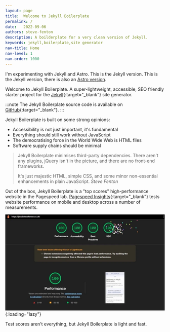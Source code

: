 ```yaml
---
layout: page
title:  Welcome to Jekyll Boilerplate
permalink: /
date:   2022-09-06
authors: steve-fenton
description: A boilderplate for a very clean version of Jekyll.
keywords: jekyll,boilerplate,site generator
nav-title: Home
nav-level: 1
nav-order: 1000
---
```


I'm experimenting with Jekyll and Astro. This is the Jekyll version. This is the Jekyll version, there is also an [Astro version](https://astro.stevefenton.co.uk/).

Welcome to Jekyll Boilerplate. A super-lightweight, accessible, SEO friendly starter project for the [Jekyll](https://jekyllrb.com/){:target="_blank"} site generator.

:::note
The Jekyll Boilerplate source code is available on [GitHub](https://github.com/Steve-Fenton/jekyll-boilerplate){:target="_blank"}.
:::

Jekyll Boilerplate is built on some strong opinions:

- Accessibility is not just important, it's fundamental
- Everything should still work without JavaScript
- The democratising force in the World Wide Web is HTML files
- Software supply chains should be minimal

> Jekyll Boilerplate minimises third-party dependencies. There aren't any plugins, jQuery isn't in the picture, and there are no front-end frameworks.
>
> It's just majestic HTML, simple CSS, and some minor non-essential enhancements in plain JavaScript. <cite>Steve Fenton</cite>

Out of the box, Jekyll Boilerplate is a "top scores" high-performance website in the Pagespeed lab. [Pagespeed Insights](https://developers.google.com/speed/docs/insights/v5/about?hl=en-US){:target="_blank"} tests website performance on mobile and desktop across a number of measurements.

![Jekyll Boilerplate lighthouse score of 100 in performance, accessibility, SEO, and best practices](/assets/img/lighthouse-scores.webp){:loading="lazy"}

Test scores aren't everything, but Jekyll Boilerplate is light and fast.